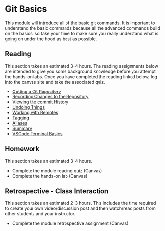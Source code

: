 # Git Basics

This module will introduce all of the basic git commands. It is
important to understand the basic commands because all the advanced
commands build on the basics, so take your time to make sure you really
understand what is going on under the hood as best as possible.

## Reading

This section takes an estimated 3-4 hours. The reading assignments below are intended to give you some
background knowledge before you attempt the hands-on labs. Once you have
completed the reading linked below, log into the canvas site and take the
associated quiz.

- [Getting a Git Repository](https://git-scm.com/book/en/v2/Git-Basics-Getting-a-Git-Repository)
- [Recording Changes to the Repository](https://git-scm.com/book/en/v2/Git-Basics-Recording-Changes-to-the-Repository)
- [Viewing the commit History](https://git-scm.com/book/en/v2/Git-Basics-Viewing-the-Commit-History)
- [Undoing Things](https://git-scm.com/book/en/v2/Git-Basics-Undoing-Things)
- [Working with Remotes](https://git-scm.com/book/en/v2/Git-Basics-Working-with-Remotes)
- [Tagging](https://git-scm.com/book/en/v2/Git-Basics-Tagging)
- [Aliases](https://git-scm.com/book/en/v2/Git-Basics-Git-Aliases)
- [Summary](https://git-scm.com/book/en/v2/Git-Basics-Summary)
- [VSCode Terminal Basics](https://code.visualstudio.com/docs/terminal/basics)

## Homework

This section takes an estimated 3-4 hours.

- Complete the module reading quiz (Canvas)
- Complete the hands-on lab (Canvas)

## Retrospective - Class Interaction

This section takes an estimated 2-3 hours. This includes the time
required to create your own video/discussion post and then watch/read posts from other students and your instructor.

- Complete the module retrospective assignment (Canvas)
